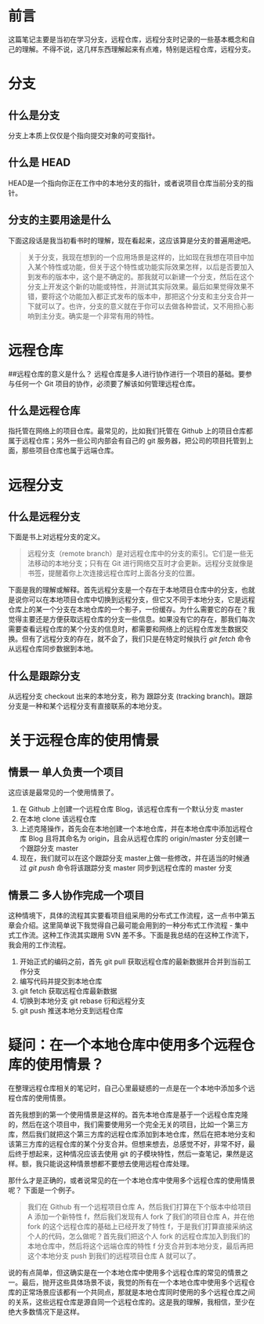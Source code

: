 # 前言
这篇笔记主要是当初在学习分支，远程仓库，远程分支时记录的一些基本概念和自己的理解。不得不说，这几样东西理解起来有点难，特别是远程仓库，远程分支。

# 分支
## 什么是分支
分支上本质上仅仅是个指向提交对象的可变指针。
## 什么是 HEAD
HEAD是一个指向你正在工作中的本地分支的指针，或者说项目仓库当前分支的指针。
## 分支的主要用途是什么
下面这段话是我当初看书时的理解，现在看起来，这应该算是分支的普遍用途吧。

> 关于分支，我现在想到的一个应用场景是这样的，比如现在我想在项目中加入某个特性或功能，但关于这个特性或功能实际效果怎样，以后是否要加入到发布的版本中，这个是不确定的。那我就可以新建一个分支，然后在这个分支上开发这个新的功能或特性，并测试其实际效果。最后如果觉得效果不错，要将这个功能加入都正式发布的版本中，那把这个分支和主分支合并一下就可以了。也许，分支的意义就在于你可以去做各种尝试，又不用担心影响到主分支。确实是一个非常有用的特性。

# 远程仓库
##远程仓库的意义是什么？
远程仓库是多人进行协作进行一个项目的基础。要参与任何一个 Git 项目的协作，必须要了解该如何管理远程仓库。
## 什么是远程仓库
指托管在网络上的项目仓库。最常见的，比如我们托管在 Github 上的项目仓库都属于远程仓库；另外一些公司内部会有自己的 git 服务器，把公司的项目托管到上面，那些项目仓库也属于远端仓库。

# 远程分支
## 什么是远程分支
下面是书上对远程分支的定义。

> 远程分支（remote branch）是对远程仓库中的分支的索引。它们是一些无法移动的本地分支；只有在 Git 进行网络交互时才会更新。远程分支就像是书签，提醒着你上次连接远程仓库时上面各分支的位置。

下面是我的理解或解释。首先远程分支是一个存在于本地项目仓库中的分支，也就是说你可以在本地项目仓库中切换到远程分支，但它又不同于本地分支，它是远程仓库上的某一个分支在本地仓库的一个影子，一份缓存。为什么需要它的存在？我觉得主要还是方便获取远程仓库的分支一些信息。如果没有它的存在，那我们每次需要查看远程仓库的某个分支的信息时，都需要和网络上的远程仓库发生数据交换。但有了远程分支的存在，就不会了，我们只是在特定时候执行 *git fetch* 命令从远程仓库同步数据到本地。

## 什么是跟踪分支
从远程分支 checkout 出来的本地分支，称为 跟踪分支 (tracking branch)。跟踪分支是一种和某个远程分支有直接联系的本地分支。

# 关于远程仓库的使用情景
## 情景一 单人负责一个项目
这应该是最常见的一个使用情景了。

1. 在 Github 上创建一个远程仓库 Blog，该远程仓库有一个默认分支 master
2. 在本地 clone 该远程仓库
3. 上述克隆操作，首先会在本地创建一个本地仓库，并在本地仓库中添加远程仓库 Blog 且将其命名为 origin，且会从远程仓库的 origin/master 分支创建一个跟踪分支 master
4. 现在，我们就可以在这个跟踪分支 master上做一些修改，并在适当的时候通过 *git push* 命令将该跟踪分支 master 同步到远程仓库的 master 分支

## 情景二 多人协作完成一个项目
这种情境下，具体的流程其实要看项目组采用的分布式工作流程，这一点书中第五章会介绍。这里简单说下我觉得自己最可能会用到的一种分布式工作流程 - 集中式工作流。这种工作流其实跟用 SVN 差不多。下面是我总结的在这种工作流下，我会用的工作流程。

1. 开始正式的编码之前，首先 git pull 获取远程仓库的最新数据并合并到当前工作分支
2. 编写代码并提交到本地仓库
3. git fetch 获取远程仓库最新数据
4. 切换到本地分支 git rebase 衍和远程分支
5. git push 推送本地分支到远程仓库

# 疑问：在一个本地仓库中使用多个远程仓库的使用情景？
在整理远程仓库相关的笔记时，自己心里最疑惑的一点是在一个本地中添加多个远程仓库的使用情景。

首先我想到的第一个使用情景是这样的。首先本地仓库是基于一个远程仓库克隆的，然后在这个项目中，我们需要使用另一个完全无关的项目，比如一个第三方库，然后我们就把这个第三方库的远程仓库添加到本地仓库，然后在把本地分支和该第三方库的远程仓库的某个分支合并。但想来想去，总感觉不好，非常不好，最后终于想起来，这种情况应该去使用 git 的子模块特性，然后一查笔记，果然是这样。额，我只能说这种情景想都不要想去使用远程仓库处理。

那什么才是正确的，或者说常见的在一个本地仓库中使用多个远程仓库的使用情景呢？
下面是一个例子。
> 我们在 Github 有一个远程项目仓库 A，然后我们打算在下个版本中给项目 A 添加一个新特性 f，然后我们发现有人 fork 了我们的项目仓库 A，并在他 fork 的这个远程仓库的基础上已经开发了特性 f，于是我们打算直接采纳这个人的代码，怎么做呢？首先我们把这个人 fork 的远程仓库加入到我们的本地仓库中，然后将这个远端仓库的特性 f 分支合并到本地分支，最后再把这个本地分支 push 到我们的远程项目仓库 A 就可以了。

说的有点简单，但这确实是在一个本地仓库中使用多个远程仓库的常见的情景之一。最后，抛开这些具体场景不谈，我觉的所有在一个本地仓库中使用多个远程仓库的正常场景应该都有一个共同点，那就是本地仓库同时使用的多个远程仓库之间的关系，这些远程仓库是源自同一个远程仓库的。这是我的理解，我相信，至少在绝大多数情况下是这样。